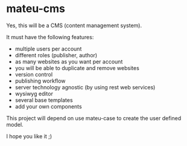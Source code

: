 # mateu-cms

Yes, this will be a CMS (content management system).

It must have the following features:

- multiple users per account
- different roles (publisher, author)
- as many websites as you want per account
- you will be able to duplicate and remove websites
- version control
- publishing workflow
- server technology agnostic (by using rest web services)
- wysiwyg editor
- several base templates
- add your own components

This project will depend on use mateu-case to create the user defined model. 


I hope you like it ;)
